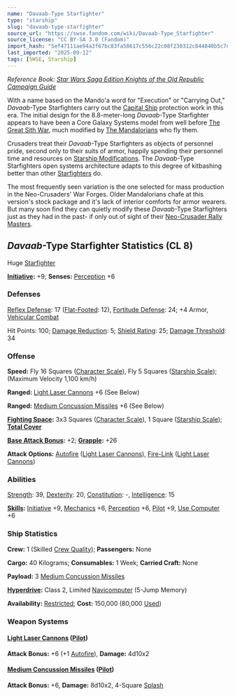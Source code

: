 ```yaml
---
name: "Davaab-Type Starfighter"
type: "starship"
slug: "davaab-type-starfighter"
source_url: "https://swse.fandom.com/wiki/Davaab-Type_Starfighter"
source_license: "CC BY-SA 3.0 (Fandom)"
import_hash: "5ef47111ae94a3f67bc83fa58617c556c22c08f230312c844840b5c7d6578057"
last_imported: "2025-09-12"
tags: [SWSE, Starship]
---
```

*Reference Book: [Star Wars Saga Edition Knights of the Old Republic Campaign Guide](https://swse.fandom.com/wiki/Star_Wars_Saga_Edition_Knights_of_the_Old_Republic_Campaign_Guide)*

With a name based on the Mando'a word for "Execution" or "Carrying Out," *Davaab*-Type Starfighters carry out the [Capital Ship](https://swse.fandom.com/wiki/Capital_Ship) protection work in this era. The initial design for the 8.8-meter-long *Davaab*-Type Starfighter appears to have been a Core Galaxy Systems model from well before [The Great Sith War](https://swse.fandom.com/wiki/The_Great_Sith_War), much modified by [The Mandalorians](https://swse.fandom.com/wiki/The_Mandalorians) who fly them.

Crusaders treat their *Davaab*-Type Starfighters as objects of personnel pride, second only to their suits of armor, happily spending their personnel time and resources on [Starship Modifications](https://swse.fandom.com/wiki/Starship_Modifications). The *Davaab*-Type Starfighters open systems architecture adapts to this degree of kitbashing better than other [Starfighters](https://swse.fandom.com/wiki/Starfighters) do.

The most frequently seen variation is the one selected for mass production in the Neo-Crusaders' War Forges. Older Mandalorians chafe at this version's stock package and it's lack of interior comforts for armor wearers. But many soon find they can quietly modify these *Davaab*-Type Starfighters just as they had in the past- if only out of sight of their [Neo-Crusader Rally Masters](https://swse.fandom.com/wiki/Neo-Crusader_Rally_Masters).

## *Davaab*-Type Starfighter Statistics (CL 8)
Huge [Starfighter](https://swse.fandom.com/wiki/Starfighter)

**[Initiative](https://swse.fandom.com/wiki/Initiative):** +9; **Senses:** [Perception](https://swse.fandom.com/wiki/Perception) +6
### Defenses
[Reflex Defense](https://swse.fandom.com/wiki/Reflex_Defense_(Vehicles)): 17 ([Flat-Footed](https://swse.fandom.com/wiki/Flat-Footed): 12), [Fortitude Defense](https://swse.fandom.com/wiki/Fortitude_Defense_(Vehicles)): 24; +4 Armor, [Vehicular Combat](https://swse.fandom.com/wiki/Vehicular_Combat)

Hit Points: 100; [Damage Reduction](https://swse.fandom.com/wiki/Damage_Reduction): 5; [Shield Rating](https://swse.fandom.com/wiki/Shield_Rating): 25; [Damage Threshold](https://swse.fandom.com/wiki/Damage_Threshold_(Vehicles)): 34
### Offense
**Speed:** Fly 16 Squares ([Character Scale](https://swse.fandom.com/wiki/Character_Scale)), Fly 5 Squares ([Starship Scale](https://swse.fandom.com/wiki/Starship_Scale)); (Maximum Velocity 1,100 km/h)

**Ranged:** [Light Laser Cannons](https://swse.fandom.com/wiki/Light_Laser_Cannons) +6 (See Below)

**Ranged:** [Medium Concussion Missiles](https://swse.fandom.com/wiki/Medium_Concussion_Missiles) +6 (See Below)

**[Fighting Space](https://swse.fandom.com/wiki/Fighting_Space):** 3x3 Squares ([Character Scale](https://swse.fandom.com/wiki/Character_Scale)), 1 Square ([Starship Scale](https://swse.fandom.com/wiki/Starship_Scale)); **[Total Cover](https://swse.fandom.com/wiki/Total_Cover)**

**[Base Attack Bonus](https://swse.fandom.com/wiki/Base_Attack_Bonus):** +2; **[Grapple](https://swse.fandom.com/wiki/Grapple):** +26

**Attack Options:** [Autofire](https://swse.fandom.com/wiki/Autofire_(Vehicle_Combat)) ([Light Laser Cannons](https://swse.fandom.com/wiki/Light_Laser_Cannons)), [Fire-Link](https://swse.fandom.com/wiki/Fire-Link) ([Light Laser Cannons](https://swse.fandom.com/wiki/Light_Laser_Cannons))
### Abilities
[Strength](https://swse.fandom.com/wiki/Strength): 39, [Dexterity](https://swse.fandom.com/wiki/Dexterity): 20, [Constitution](https://swse.fandom.com/wiki/Constitution): -, [Intelligence](https://swse.fandom.com/wiki/Intelligence): 15

**[Skills](https://swse.fandom.com/wiki/Skills):** [Initiative](https://swse.fandom.com/wiki/Initiative) +9, [Mechanics](https://swse.fandom.com/wiki/Mechanics) +6, [Perception](https://swse.fandom.com/wiki/Perception) +6, [Pilot](https://swse.fandom.com/wiki/Pilot) +9, [Use Computer](https://swse.fandom.com/wiki/Use_Computer) +6
### Ship Statistics
**Crew:** 1 (Skilled [Crew Quality](https://swse.fandom.com/wiki/Crew_Quality)); **Passengers:** None

**Cargo:** 40 Kilograms; **Consumables:** 1 Week; **Carried Craft:** None

**Payload:** 3 [Medium Concussion Missiles](https://swse.fandom.com/wiki/Medium_Concussion_Missiles)

**[Hyperdrive](https://swse.fandom.com/wiki/Hyperdrive):** Class 2, Limited [Navicomputer](https://swse.fandom.com/wiki/Navicomputer) (5-Jump Memory)

**Availability:** [Restricted](https://swse.fandom.com/wiki/Restricted); **Cost:** 150,000 (80,000 [Used](https://swse.fandom.com/wiki/Used))
### Weapon Systems
#### **[Light Laser Cannons](https://swse.fandom.com/wiki/Light_Laser_Cannons) ([Pilot](https://swse.fandom.com/wiki/Pilot_(Vehicle_Combat)))**
**Attack Bonus:** +6 (+1 [Autofire](https://swse.fandom.com/wiki/Autofire_(Vehicle_Combat))), **Damage:** 4d10x2
#### **[Medium Concussion Missiles](https://swse.fandom.com/wiki/Medium_Concussion_Missiles) ([Pilot](https://swse.fandom.com/wiki/Pilot_(Vehicle_Combat)))**
**Attack Bonus:** +6, **Damage:** 8d10x2, 4-Square [Splash](https://swse.fandom.com/wiki/Splash)